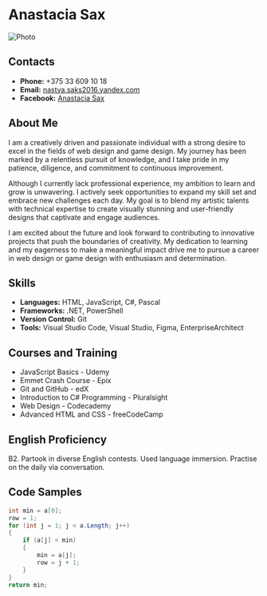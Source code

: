 # Anastacia Sax

![Photo](https://apk.house/img.apk.house:bz1jMno3eGImbD02dGImaD1qcGcmZj1HbGk5MCZpPTA)

## Contacts
- **Phone:** +375 33 609 10 18
- **Email:** [nastya.saks2016.yandex.com](mailto:nastya.saks2016.yandex.com)
- **Facebook:** [Anastacia Sax](https://www.facebook.com/diamond.skytm/)

## About Me
I am a creatively driven and passionate individual with a strong desire to excel in the fields of web design and game design. My journey has been marked by a relentless pursuit of knowledge, and I take pride in my patience, diligence, and commitment to continuous improvement.

Although I currently lack professional experience, my ambition to learn and grow is unwavering. I actively seek opportunities to expand my skill set and embrace new challenges each day. My goal is to blend my artistic talents with technical expertise to create visually stunning and user-friendly designs that captivate and engage audiences.

I am excited about the future and look forward to contributing to innovative projects that push the boundaries of creativity. My dedication to learning and my eagerness to make a meaningful impact drive me to pursue a career in web design or game design with enthusiasm and determination.

## Skills
- **Languages:** HTML, JavaScript, C#, Pascal
- **Frameworks:** .NET, PowerShell
- **Version Control:** Git
- **Tools:** Visual Studio Code, Visual Studio, Figma, EnterpriseArchitect

## Courses and Training
- JavaScript Basics - Udemy
- Emmet Crash Course - Epix
- Git and GitHub - edX
- Introduction to C# Programming - Pluralsight
- Web Design - Codecademy
- Advanced HTML and CSS - freeCodeCamp

## English Proficiency
B2. Partook in diverse English contests. Used language immersion. Practise on the daily via conversation.

## Code Samples
```csharp
int min = a[0];
row = 1;
for (int j = 1; j < a.Length; j++)
{
    if (a[j] < min)
    {
        min = a[j];
        row = j + 1;
    }
}
return min;
